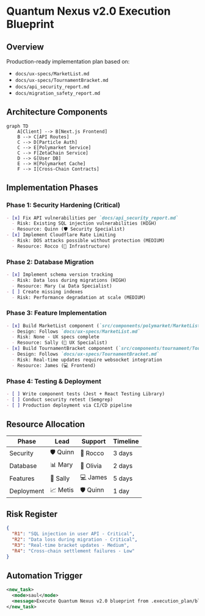 # Quantum Nexus v2.0 Execution Blueprint

## Overview
Production-ready implementation plan based on:
- `docs/ux-specs/MarketList.md`
- `docs/ux-specs/TournamentBracket.md`
- `docs/api_security_report.md`
- `docs/migration_safety_report.md`

## Architecture Components
```mermaid
graph TD
    A[Client] --> B[Next.js Frontend]
    B --> C[API Routes]
    C --> D[Particle Auth]
    C --> E[Polymarket Service]
    C --> F[ZetaChain Service]
    D --> G[User DB]
    E --> H[Polymarket Cache]
    F --> I[Cross-Chain Contracts]
```

## Implementation Phases

### Phase 1: Security Hardening (Critical)
```markdown
- [x] Fix API vulnerabilities per `docs/api_security_report.md`
  - Risk: Existing SQL injection vulnerabilities (HIGH)
  - Resource: Quinn (🛡️ Security Specialist)
- [x] Implement Cloudflare Rate Limiting
  - Risk: DOS attacks possible without protection (MEDIUM)
  - Resource: Rocco (🔧 Infrastructure)
```

### Phase 2: Database Migration
```markdown
- [x] Implement schema version tracking
  - Risk: Data loss during migrations (HIGH)
  - Resource: Mary (📊 Data Specialist)
- [ ] Create missing indexes
  - Risk: Performance degradation at scale (MEDIUM)
```

### Phase 3: Feature Implementation
```markdown
- [x] Build MarketList component (`src/components/polymarket/MarketList.tsx`)
  - Design: Follows `docs/ux-specs/MarketList.md`
  - Risk: None - UX specs complete
  - Resource: Sally (🎨 UX Specialist)
- [x] Build TournamentBracket component (`src/components/tournament/TournamentBracket.tsx`)
  - Design: Follows `docs/ux-specs/TournamentBracket.md`
  - Risk: Real-time updates require websocket integration
  - Resource: James (💻 Frontend)
```

### Phase 4: Testing & Deployment
```markdown
- [ ] Write component tests (Jest + React Testing Library)
- [ ] Conduct security retest (Semgrep)
- [ ] Production deployment via CI/CD pipeline
```

## Resource Allocation
| Phase       | Lead        | Support       | Timeline |
|-------------|-------------|---------------|----------|
| Security    | 🛡️ Quinn    | 🔧 Rocco      | 3 days   |
| Database    | 📊 Mary     | 🧠 Olivia     | 2 days   |
| Features    | 🎨 Sally    | 💻 James      | 5 days   |
| Deployment  | 📈 Metis    | 🛡️ Quinn      | 1 day    |

## Risk Register
```json
{
  "R1": "SQL injection in user API - Critical",
  "R2": "Data loss during migration - Critical",
  "R3": "Real-time bracket updates - Medium",
  "R4": "Cross-chain settlement failures - Low"
}
```

## Automation Trigger
```xml
<new_task>
  <mode>saul</mode>
  <message>Execute Quantum Nexus v2.0 blueprint from .execution_plan/blueprint.md</message>
</new_task>